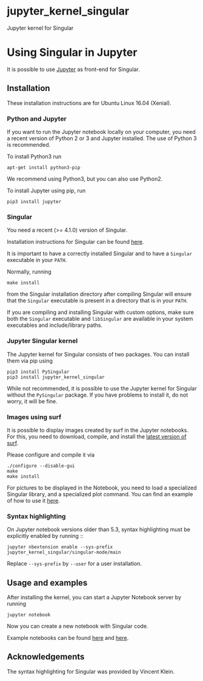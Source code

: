 # jupyter_kernel_singular
Jupyter kernel for Singular 

# Using Singular in Jupyter

It is possible to use [Jupyter](http://www.jupyter.org) as front-end for Singular.

## Installation

These installation instructions are for Ubuntu Linux 16.04 (Xenial).

### Python and Jupyter

If you want to run the Jupyter notebook locally on your computer, you need a recent version
of Python 2 or 3 and Jupyter installed. The use of Python 3 is recommended.

To install Python3 run
```
apt-get install python3-pip
```
We recommend using Python3, but you can also use Python2.

To install Jupyter using pip, run
```
pip3 install jupyter
```

### Singular

You need a recent (>= 4.1.0) version of Singular.

Installation instructions for Singular can be found [here](https://github.com/Singular/Sources/wiki/Step-by-Step-Installation-Instructions-for-Singular).

It is important to have a correctly installed Singular
and to have a `Singular` executable in your `PATH`.

Normally, running
```
make install
```
from the Singular installation directory after compiling Singular will ensure that the `Singular` executable is present in a directory that is in your `PATH`.

If you are compiling and installing
Singular with custom options, make sure both the `Singular` executable and `libSingular`
are available in your system executables and include/library paths.


### Jupyter Singular kernel

The Jupyter kernel for Singular consists of two packages. You can install them via pip using
```
pip3 install PySingular
pip3 install jupyter_kernel_singular
```
While not recommended, it is possible to use the Jupyter kernel for Singular without the `PySingular`
package. If you have problems to install it, do not worry, it will be fine.


### Images using surf

It is possible to display images created by surf in the Jupyter notebooks. For this, you need to
download, compile, and install the [latest version of surf](ftp://www.mathematik.uni-kl.de/pub/Math/Singular/misc/surf-1.0.6-gcc6.tar.gz).

Please configure and compile it via
```
./configure --disable-gui
make
make install
```
For pictures to be displayed in the Notebook, you need to load a specialized Singular library, and a specialized plot command.
You can find an example of how to use it [here](https://github.com/sebasguts/jupyter-singular/blob/master/Demo.ipynb).

### Syntax highlighting

On Jupyter notebook versions older than 5.3, syntax highlighting must be
explicitly enabled by running ::

    jupyter nbextension enable --sys-prefix jupyter_kernel_singular/singular-mode/main

Replace ``--sys-prefix`` by ``--user`` for a user installation.


## Usage and examples

After installing the kernel, you can start a Jupyter Notebook server by running
```
jupyter notebook
```
Now you can create a new notebook with Singular code.

Example notebooks can be found [here](https://github.com/sebasguts/jupyter-singular/blob/master/Demo.ipynb)
and [here](https://github.com/sebasguts/jupyter-singular/blob/master/WidgetTestSingular.ipynb).

## Acknowledgements

The syntax highlighting for Singular was provided by Vincent Klein.



